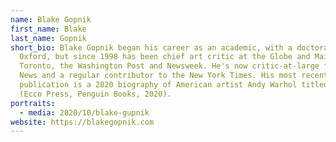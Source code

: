 ```yaml
---
name: Blake Gopnik
first_name: Blake
last_name: Gopnik
short_bio: Blake Gopnik began his career as an academic, with a doctorate from
  Oxford, but since 1998 has been chief art critic at the Globe and Mail in
  Toronto, the Washington Post and Newsweek. He's now critic-at-large for artnet
  News and a regular contributor to the New York Times. His most recent
  publication is a 2020 biography of American artist Andy Warhol titled “Warhol”
  (Ecco Press, Penguin Books, 2020).
portraits:
  - media: 2020/10/blake-gupnik
website: https://blakegopnik.com
---
```

